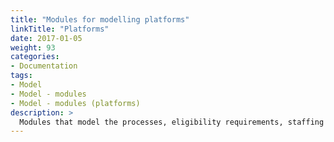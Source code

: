 ```yaml
---
title: "Modules for modelling platforms"
linkTitle: "Platforms"
date: 2017-01-05
weight: 93
categories: 
- Documentation
tags: 
- Model
- Model - modules
- Model - modules (platforms)
description: >
  Modules that model the processes, eligibility requirements, staffing and configurations of youth service platforms are collectively referred to as the "First Bounce" model. No platforms modules are yet available - see details on [unreleased work in progress](/docs/model/modules/pipeline/pipeline-platforms/).
---
```




